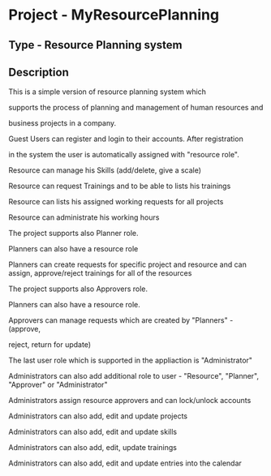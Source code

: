 ﻿# Project - MyResourcePlanning

## Type - Resource Planning system

## Description
 
This is a simple version of resource planning system which

supports the process of planning and management of human resources and

business projects in a company.

Guest Users can register and login to their accounts. After registration

in the system the user is automatically assigned with "resource role".

Resource can manage his Skills (add/delete, give a scale)

Resource can request Trainings and to be able to lists his trainings

Resource can lists his assigned working requests for all projects

Resource can administrate his working hours

The project supports also Planner role.

Planners can also have a resource role

Planners can create requests for specific project and resource and can assign, approve/reject trainings for all of the resources

The project supports also Approvers role.

Planners can also have a resource role.

Approvers can manage requests which are created by "Planners" - (approve,

reject, return for update)

The last user role which is supported in the appliaction is "Administrator"

Administrators can also add additional role to user - "Resource", "Planner", "Approver" or "Administrator"

Administrators assign resource approvers and can lock/unlock accounts

Administrators can also add, edit and update projects

Administrators can also add, edit and update skills

Administrators can also add, edit, update trainings

Administrators can also add, edit and update entries into the calendar 